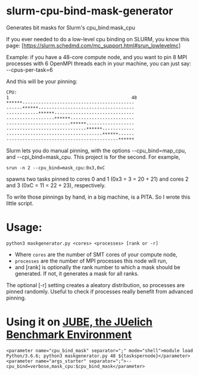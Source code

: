 # slurm-cpu-bind-mask-generator
Generates bit masks for Slurm's cpu_bind:mask_cpu 

If you ever needed to do a low-level cpu binding on SLURM, you know this page: [https://slurm.schedmd.com/mc_support.html#srun_lowlevelmc]

Example: if you have a 48-core compute node, and you want to pin 8 MPI processes with 6 OpenMPI threads each in your machine, you can just say: --cpus-per-task=6

And this will be your pinning:

```
CPU:
1                                              48
******------------------------------------------
------******------------------------------------
------------******------------------------------
------------------******------------------------
------------------------******------------------
------------------------------******------------
------------------------------------******------
------------------------------------------******
```

Slurm lets you do manual pinning, with the options --cpu_bind=map_cpu, and --cpi_bind=mask_cpu. This project is for the second. For example, 

```
srun -n 2 --cpu_bind=mask_cpu:0x3,0xC
```

spawns two tasks pinned to cores 0 and 1 (0x3 = 3 = 20 + 21) and cores 2 and 3 (0xC = 11 = 22 + 23), respectively.

To write those pinnings by hand, in a big machine, is a PITA. So I wrote this little script. 

# Usage:

```
python3 maskgenerator.py <cores> <processes> [rank or -r]
```

- Where ```cores``` are the number of SMT cores of your compute node, 
- ```processes``` are the number of MPI processes this node will run, 
- and [rank] is optionally the rank number to which a mask should be generated. If not, it generates a mask for all ranks. 

The optional [-r] setting creates a aleatory distribution, so processes are pinned randomly. Useful to check if processes really benefit from advanced pinning. 

# Using it on [JUBE, the JUelich Benchmark Environment](http://www.fz-juelich.de/ias/jsc/EN/Expertise/Support/Software/JUBE/JUBE2/jube-download_node.html)
```
<parameter name="cpu_bind_mask" separator=";" mode="shell">module load Python/3.6.6; python3 maskgenerator.py 48 ${taskspernode}</parameter>
<parameter name="args_starter" separator=";">--cpu_bind=verbose,mask_cpu:$cpu_bind_mask</parameter>
```
